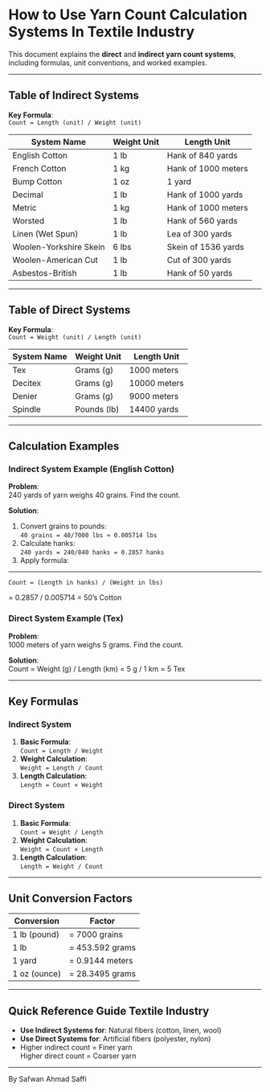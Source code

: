 # How to Use Yarn Count Calculation Systems In Textile Industry

This document explains the **direct** and **indirect yarn count systems**, including formulas, unit conventions, and worked examples.

---

## Table of Indirect Systems
**Key Formula**:  
`Count = Length (unit) / Weight (unit)`

| System Name               | Weight Unit | Length Unit               |
|---------------------------|-------------|---------------------------|
| English Cotton            | 1 lb        | Hank of 840 yards         |
| French Cotton             | 1 kg        | Hank of 1000 meters       |
| Bump Cotton               | 1 oz        | 1 yard                    |
| Decimal                   | 1 lb        | Hank of 1000 yards        |
| Metric                    | 1 kg        | Hank of 1000 meters       |
| Worsted                   | 1 lb        | Hank of 560 yards         |
| Linen (Wet Spun)          | 1 lb        | Lea of 300 yards          |
| Woolen-Yorkshire Skein    | 6 lbs       | Skein of 1536 yards       |
| Woolen-American Cut       | 1 lb        | Cut of 300 yards          |
| Asbestos-British          | 1 lb        | Hank of 50 yards          |

---

## Table of Direct Systems
**Key Formula**:  
`Count = Weight (unit) / Length (unit)`

| System Name   | Weight Unit | Length Unit          |
|---------------|-------------|----------------------|
| Tex           | Grams (g)   | 1000 meters          |
| Decitex       | Grams (g)   | 10000 meters         |
| Denier        | Grams (g)   | 9000 meters          |
| Spindle       | Pounds (lb) | 14400 yards          |

---

## Calculation Examples

### Indirect System Example (English Cotton)
**Problem**:  
240 yards of yarn weighs 40 grains. Find the count.

**Solution**:
1. Convert grains to pounds:  
   `40 grains = 40/7000 lbs ≈ 0.005714 lbs`
2. Calculate hanks:  
   `240 yards = 240/840 hanks = 0.2857 hanks`
3. Apply formula:  

---
    Count = (Length in hanks) / (Weight in lbs)
= 0.2857 / 0.005714
= 50’s Cotton


### Direct System Example (Tex)
**Problem**:  
1000 meters of yarn weighs 5 grams. Find the count.

**Solution**:  
Count = Weight (g) / Length (km)
= 5 g / 1 km
= 5 Tex



---

## Key Formulas

### Indirect System
1. **Basic Formula**:  
   `Count = Length / Weight`
2. **Weight Calculation**:  
   `Weight = Length / Count`
3. **Length Calculation**:  
   `Length = Count × Weight`

### Direct System
1. **Basic Formula**:  
   `Count = Weight / Length`
2. **Weight Calculation**:  
   `Weight = Count × Length`
3. **Length Calculation**:  
   `Length = Weight / Count`

---

## Unit Conversion Factors
| Conversion                | Factor                     |
|---------------------------|----------------------------|
| 1 lb (pound)              | = 7000 grains              |
| 1 lb                      | = 453.592 grams            |
| 1 yard                    | = 0.9144 meters            |
| 1 oz (ounce)              | = 28.3495 grams            |

---

## Quick Reference Guide Textile Industry
- **Use Indirect Systems for**: Natural fibers (cotton, linen, wool)
- **Use Direct Systems for**: Artificial fibers (polyester, nylon)
- Higher indirect count = Finer yarn  
  Higher direct count = Coarser yarn

---
   By Safwan Ahmad Saffi
